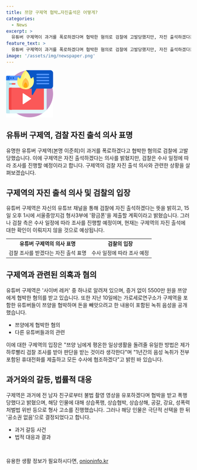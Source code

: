 ```yaml
---
title: 쯔양 구제역 협박…자진출석은 어떻게?
categories:
  - News
excerpt: >
  유튜버 구제역이 과거를 폭로하겠다며 협박한 혐의로 검찰에 고발당했지만, 자진 출석하겠다는 뜻을 밝혔다. 그러나 검찰은 수사 일정에 따라 조사를 진행할 예정이며, 구제역의 자진 출석이 실제 조사를 받을 수 있을지는 미지수이다. 구제역은 조건으로 5500만 원을 받아냈다는 의혹이 있으며, 쯔양과의 관련된 과거를 폭로하지 않겠다고 했다.
feature_text: >
  유튜버 구제역이 과거를 폭로하겠다며 협박한 혐의로 검찰에 고발당했지만, 자진 출석하겠다는 뜻을 밝혔다. 그러나 검찰은 수사 일정에 따라 조사를 진행할 예정이며, 구제역의 자진 출석이 실제 조사를 받을 수 있을지는 미지수이다. 구제역은 조건으로 5500만 원을 받아냈다는 의혹이 있으며, 쯔양과의 관련된 과거를 폭로하지 않겠다고 했다.
image: '/assets/img/newspaper.png'
---
```


<p><img src="/assets/img/news.png" alt="rentncar 속보" /></p>

<h2 data-ke-size="size26">유튜버 구제역, 검찰 자진 출석 의사 표명</h2>

<p data-ke-size="size16">유명한 유튜버 구제역(본명 이준희)이 과거를 폭로하겠다고 협박한 혐의로 검찰에 고발당했습니다. 이에 구제역은 자진 출석하겠다는 의사를 밝혔지만, 검찰은 수사 일정에 따라 조사를 진행할 예정이라고 합니다. 구제역의 검찰 자진 출석 의사와 관련한 상황을 살펴보겠습니다.</p>

<h2 data-ke-size="size24">구제역의 자진 출석 의사 및 검찰의 입장</h2>

<p data-ke-size="size16">유튜버 구제역은 자신의 유튜브 채널을 통해 검찰에 자진 출석하겠다는 뜻을 밝히고, 15일 오후 1시에 서울중앙지검 형사3부에 '황금폰'을 제출할 계획이라고 밝혔습니다. 그러나 검찰 측은 수사 일정에 따라 조사를 진행할 예정이며, 현재는 구제역의 자진 출석에 대한 확인이 이뤄지지 않을 것으로 예상됩니다.</p>

<table>
    <tr>
        <td style="text-align: center; height: 17px;"><b>유튜버 구제역의 의사 표명</b></td>
        <td style="text-align: center; height: 17px;"><b>검찰의 입장</b></td>
    </tr>
    <tr>
        <td style="text-align: center; height: 17px;">검찰 조사를 받겠다는 자진 출석 표명</td>
        <td style="text-align: center; height: 17px;">수사 일정에 따라 조사 예정</td>
    </tr>
</table>

<h2 data-ke-size="size24">구제역과 관련된 의혹과 혐의</h2>

<p data-ke-size="size16">유튜버 구제역은 '사이버 레커' 중 하나로 알려져 있으며, 증거 없이 5500만 원을 쯔양에게 협박한 혐의를 받고 있습니다. 또한 지난 10일에는 가로세로연구소가 구제역을 포함한 유튜버들이 쯔양을 협박하며 돈을 빼앗으려고 한 내용이 포함된 녹취 음성을 공개했습니다.</p>

<ul>
    <li>쯔양에게 협박한 혐의</li>
    <li>다른 유튜버들과의 관련</li>
</ul>

<p data-ke-size="size16">이에 대한 구제역의 입장은 "쯔양 님에게 평온한 일상생활을 돌려줄 유일한 방법은 제가 하루빨리 검찰 조사를 받아 판단을 받는 것이라 생각한다"며 "1년간의 음성 녹취가 전부 포함된 휴대전화를 제출하고 모든 수사에 협조하겠다"고 밝힌 바 있습니다.</p>

<h2 data-ke-size="size24">과거와의 갈등, 법률적 대응</h2>

<p data-ke-size="size16">구제역은 과거에 전 남자 친구로부터 불법 촬영 영상을 유포하겠다며 협박을 받고 폭행당했다고 밝혔으며, 해당 인물에 대해 상습폭행, 상습협박, 상습상해, 공갈, 강요, 성폭력처벌법 위반 등으로 형사 고소를 진행했습니다. 그러나 해당 인물은 극단적 선택을 한 뒤 '공소권 없음'으로 결정되었다고 합니다.</p>

<ul>
    <li>과거 갈등 사건</li>
    <li>법적 대응과 결과</li>
</ul>

<p data-ke-size="size16">&nbsp;</p>
유용한 생활 정보가 필요하시다면, <a href="https://onioninfo.kr" rel="dofollow">onioninfo.kr</a>


